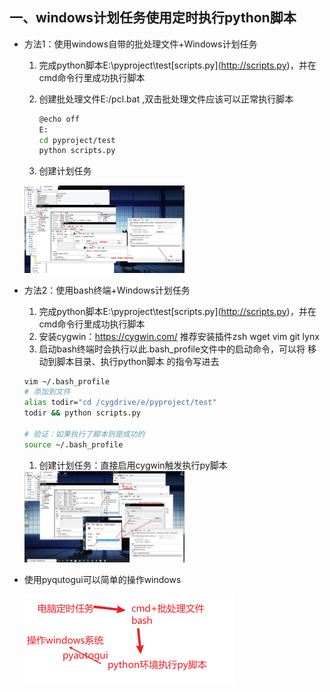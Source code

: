 ## 一、windows计划任务使用定时执行python脚本

- 方法1：使用windows自带的批处理文件+Windows计划任务

  1. 完成python脚本E:\pyproject\test\[scripts.py](http://scripts.py)，并在cmd命令行里成功执行脚本

  2. 创建批处理文件E:/pcl.bat ,双击批处理文件应该可以正常执行脚本

     ```bash
     @echo off
     E:
     cd pyproject/test
     python scripts.py
     ```

  3. 创建计划任务

  <img src="./一、计划py方法一.png" alt="计划py方法一" style="zoom:25%;" />

- 方法2：使用bash终端+Windows计划任务

  1. 完成python脚本E:\pyproject\test\[scripts.py](http://scripts.py)，并在cmd命令行里成功执行脚本
  2. 安装cygwin：https://cygwin.com/          推荐安装插件zsh wget vim git  lynx
  3. 启动bash终端时会执行以此.bash_profile文件中的启动命令，可以将 移动到脚本目录、执行python脚本 的指令写进去

  ```bash
  vim ~/.bash_profile
  # 添加到文件
  alias todir="cd /cygdrive/e/pyproject/test"
  todir && python scripts.py
  
  # 验证：如果执行了脚本则是成功的
  source ~/.bash_profile
  ```

  1. 创建计划任务：直接启用cygwin触发执行py脚本

  <img src="./一、计划py方法二.png" alt="计划py方法二" style="zoom:25%;" />

- 使用pyqutogui可以简单的操作windows

  <img src="./一、计划py调用原理图.png" alt="计划py调用原理图" style="zoom:100%;" />